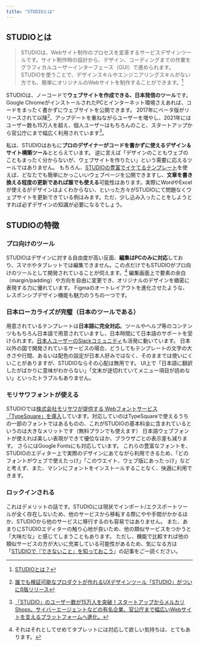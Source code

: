```yaml
---
title: "STUDIOとは"
---
```


## STUDIOとは
> STUDIOは、Webサイト制作のプロセスを変革するサービスデザインツールです。サイト制作時の設計から、デザイン、コーディングまでの作業をグラフィカルユーザーインターフェース（GUI）で進められます。STUDIOを使うことで、デザインスキルやエンジニアリングスキルがない方でも、簡単にオリジナルのWebサイトを制作することができます。[^1]

STUDIOは、ノーコードで**ウェブサイトを作成できる、日本発信のツール**です。
Google ChromeがインストールされたPCとインターネット環境さえあれば、コードをまったく書かずにウェブサイトを公開できます。 2017年にベータ版がリリースされて以降[^2]、アップデートを重ねながらユーザーを増やし、2021年にはユーザー数も15万人を超え、個人ユーザーはもちろんのこと、スタートアップから官公庁にまで幅広く利用されています[^3]。

私は、STUDIOはおもに**プロのデザイナーがコードを書かずに使えるデザイン＆サイト構築ツール**ととらえています。 逆に言えば「デザインのこともウェブのこともまったく分からないが、ウェブサイトを作りたい」という需要に応えるツールではありません。
もちろん、[STUDIOの豊富でイケてるテンプレート](https://studio.design/ja/template)を使えば、どなたでも簡単にかっこいいウェブページを公開できますし、**文章を書き換える程度の更新であれば誰でも使える**可能性はあります。実際にWordやExcelが使えるがデザインはよくわからない、といった方々がSTUDIOにて問題なくウェブサイトを更新できている例はみます。ただ、少し込み入ったことをしようとすれば必ずデザインの知識が必要になるでしょう。

## STUDIOの特徴
### プロ向けのツール
STUDIOはデザインに対する自由度が高い反面、**編集はPCのみに対応**しており、スマホやタブレットでは編集できません。この点だけでもSTUDIOがプロ向けのツールとして開発されていることが伺えます。[^4]  編集画面上で要素の余白（margin/padding）や方向を自由に変更でき、オリジナルのデザインを緻密に表現する力に優れています。 Figmaのオートレイアウトを進化させたような、レスポンシブデザイン機能も魅力のうちの一つです。

### 日本ローカライズが完璧（日本のツールである）
用意されているテンプレートは**日本語に完全対応**。ツールやヘルプ等のコンテンツももちろん日本語で用意されていますし、日本時間にて日本語のサポートを受けられます。[日本人ユーザーのSlackコミュニティ](https://join.slack.com/t/studiocommunity-jp/shared_invite/zt-cvz2wu9y-625ZWgVyjo44gh9lcW2__Q)も活発に動いています。
日本以外の国で開発されているサービスの場合、どうしてもテンプレートの文字の大きさや行間、あるいは配色の設定が日本人好みではなく、そのままでは使いにくいことがありますが、STUDIOならその心配は無用です。 UI上で「日本語に翻訳したがばかりに意味がわからない」「文末が途切れていてメニュー項目が読めない」といったトラブルもありません。


### モリサワフォントが使える
STUDIOでは[株式会社モリサワが提供する Webフォントサービス「TypeSquare」を導入](https://morisawa.studio.site/)しています。対応していのはTypeSquareで使えるうちの一部のフォントではあるものの、これがSTUDIOの基本料金に含まれているというのは大きなメリットです（無料プランでも使えます）
日本語ウェブフォントが使えれば美しい表現ができて優位なほか、ブラウザごとの表示差も減ります。 さらにはGoogle Fontsにも対応しています。
これらの豊富なフォントを、STUDIOのエディター上で実際のデザインにあてながら利用できるため、「どのフォントがウェブで使えたっけ」「このウエイト、ウェブ版にあったっけ」などと考えず、また、マシンにフォントをインストールすることなく、快適に利用できます。

### ロックインされる
これはデメリットの話です。STUDIOには現状でインポート/エクスポートツールが全く存在しないため、他のサービスから移転する際にやや手間がかかるほか、STUDIOから他のサービスに移行するのも容易ではありません。
また、あまりにSTUDIOエディターの触り心地が良いため、他の類似サービスをつかうと「大味だな」と感じてしまうこともあります。
ただし、機能で比較すれば他の類似サービスの方が大いに充実している可能性があるため、気になる方は「[STUDIOで『できないこと』を知っておこう](https://pentaprogram.tokyo/blog/studio)」の記事をご一読ください。


[^1]: [STUDIOとは？](https://help.studio.design/ja/articles/1884380-studio%E3%81%A8%E3%81%AF)
[^2]: [誰でも検証可能なプロダクトが作れるUXデザインツール「STUDIO」がついにβ版リリース](https://prtimes.jp/main/html/rd/p/000000001.000025503.html)
[^3]: [「STUDIO」のユーザー数が15万人を突破！スタートアップからメルカリShops、サイバーエージェントなどの有名企業、官公庁まで幅広いWebサイトを支えるプラットフォームへ進化。](https://www.toonippo.co.jp/articles/-/632610)
[^4]: それはそれとしてせめてタブレットには対応して欲しい気持ちは、とてもあります。
